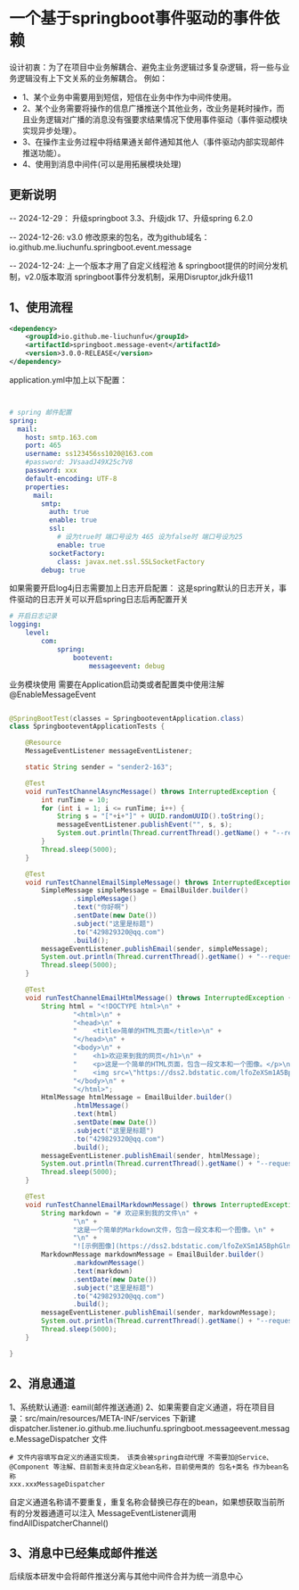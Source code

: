 # 一个基于springboot事件驱动的事件依赖

设计初衷：为了在项目中业务解耦合、避免主业务逻辑过多复杂逻辑，将一些与业务逻辑没有上下文关系的业务解耦合。
例如：
- 1、某个业务中需要用到短信，短信在业务中作为中间件使用。
- 2、某个业务需要将操作的信息广播推送个其他业务，改业务是耗时操作，而且业务逻辑对广播的消息没有强要求结果情况下使用事件驱动（事件驱动模块实现异步处理）。
- 3、在操作主业务过程中将结果通关邮件通知其他人（事件驱动内部实现邮件推送功能）。
- 4、使用到消息中间件(可以是用拓展模块处理)

## 更新说明

-- 2024-12-29：
升级springboot 3.3、升级jdk 17、升级spring 6.2.0

-- 2024-12-26:
v3.0 修改原来的包名，改为github域名：io.github.me.liuchunfu.springboot.event.message

-- 2024-12-24:
上一个版本才用了自定义线程池 & springboot提供的时间分发机制，v2.0版本取消 springboot事件分发机制，采用Disruptor,jdk升级11


## 1、使用流程

~~~xml
<dependency>
    <groupId>io.github.me-liuchunfu</groupId>
    <artifactId>springboot.message-event</artifactId>
    <version>3.0.0-RELEASE</version>
</dependency>
~~~

application.yml中加上以下配置：
~~~yml


# spring 邮件配置
spring:
  mail:
    host: smtp.163.com
    port: 465
    username: ss123456ss1020@163.com
    #password: JVsaadJ49X25c7V8
    password: xxx
    default-encoding: UTF-8
    properties:
      mail:
        smtp:
          auth: true
          enable: true
          ssl:
            # 设为true时 端口号设为 465 设为false时 端口号设为25
            enable: true
          socketFactory:
            class: javax.net.ssl.SSLSocketFactory
        debug: true
~~~

如果需要开启log4j日志需要加上日志开启配置：
这是spring默认的日志开关，事件驱动的日志开关可以开启spring日志后再配置开关

~~~yaml
# 开启日志记录
logging:
    level:
        com:
            spring:
                bootevent:
                    messageevent: debug

~~~

业务模块使用
需要在Application启动类或者配置类中使用注解
@EnableMessageEvent

~~~java

@SpringBootTest(classes = SpringbooteventApplication.class)
class SpringbooteventApplicationTests {

    @Resource
    MessageEventListener messageEventListener;

    static String sender = "sender2-163";

    @Test
    void runTestChannelAsyncMessage() throws InterruptedException {
        int runTime = 10;
        for (int i = 1; i <= runTime; i++) {
            String s = "["+i+"]" + UUID.randomUUID().toString();
            messageEventListener.publishEvent("", s, s);
            System.out.println(Thread.currentThread().getName() + "--request:" + s);
        }
        Thread.sleep(5000);
    }

    @Test
    void runTestChannelEmailSimpleMessage() throws InterruptedException {
        SimpleMessage simpleMessage = EmailBuilder.builder()
                .simpleMessage()
                .text("你好啊")
                .sentDate(new Date())
                .subject("这里是标题")
                .to("429829320@qq.com")
                .build();
        messageEventListener.publishEmail(sender, simpleMessage);
        System.out.println(Thread.currentThread().getName() + "--request:");
        Thread.sleep(5000);
    }

    @Test
    void runTestChannelEmailHtmlMessage() throws InterruptedException {
        String html = "<!DOCTYPE html>\n" +
                "<html>\n" +
                "<head>\n" +
                "    <title>简单的HTML页面</title>\n" +
                "</head>\n" +
                "<body>\n" +
                "    <h1>欢迎来到我的网页</h1>\n" +
                "    <p>这是一个简单的HTML页面，包含一段文本和一个图像。</p>\n" +
                "    <img src=\"https://dss2.bdstatic.com/lfoZeXSm1A5BphGlnYG/skin/877.jpg?2\" alt=\"示例图像\">\n" +
                "</body>\n" +
                "</html>";
        HtmlMessage htmlMessage = EmailBuilder.builder()
                .htmlMessage()
                .text(html)
                .sentDate(new Date())
                .subject("这里是标题")
                .to("429829320@qq.com")
                .build();
        messageEventListener.publishEmail(sender, htmlMessage);
        System.out.println(Thread.currentThread().getName() + "--request:");
        Thread.sleep(5000);
    }

    @Test
    void runTestChannelEmailMarkdownMessage() throws InterruptedException {
        String markdown = "# 欢迎来到我的文件\n" +
                "\n" +
                "这是一个简单的Markdown文件，包含一段文本和一个图像。\n" +
                "\n" +
                "![示例图像](https://dss2.bdstatic.com/lfoZeXSm1A5BphGlnYG/skin/877.jpg?2)";
        MarkdownMessage markdownMessage = EmailBuilder.builder()
                .markdownMessage()
                .text(markdown)
                .sentDate(new Date())
                .subject("这里是标题")
                .to("429829320@qq.com")
                .build();
        messageEventListener.publishEmail(sender, markdownMessage);
        System.out.println(Thread.currentThread().getName() + "--request:");
        Thread.sleep(5000);
    }

}
~~~


## 2、消息通道

1、系统默认通道: eamil(邮件推送通道)
2、如果需要自定义通道，将在项目目录：src/main/resources/META-INF/services 下新建 dispatcher.listener.io.github.me.liuchunfu.springboot.messageevent.message.MessageDispatcher 文件
~~~properties
# 文件内容填写自定义的通道实现类， 该类会被spring自动代理 不需要加@Service、@Component 等注解、目前暂未支持自定义bean名称，目前使用类的 包名+类名 作为bean名称
xxx.xxxMessageDispatcher

~~~
自定义通道名称请不要重复，重复名称会替换已存在的bean，如果想获取当前所有的分发器通道可以注入 MessageEventListener调用findAllDispatcherChannel()


## 3、消息中已经集成邮件推送
后续版本研发中会将邮件推送分离与其他中间件合并为统一消息中心


